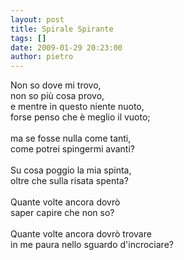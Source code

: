 ```yaml
---
layout: post
title: Spirale Spirante
tags: []
date: 2009-01-29 20:23:00
author: pietro
---
```

Non so dove mi trovo,<br/>non so più cosa provo,<br/>e mentre in questo niente nuoto,<br/>forse penso che è meglio il vuoto;<br/><br/>ma se fosse nulla come tanti,<br/>come potrei spingermi avanti?<br/><br/>Su cosa poggio la mia spinta,<br/>oltre che sulla risata spenta?<br/><br/>Quante volte ancora dovrò<br/>saper capire che non so?<br/><br/>Quante volte ancora dovrò trovare<br/>in me paura nello sguardo d'incrociare?
